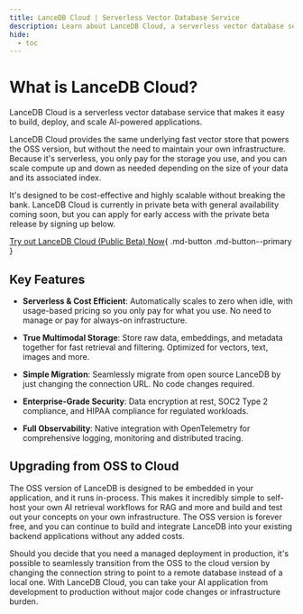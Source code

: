 ```yaml
---
title: LanceDB Cloud | Serverless Vector Database Service
description: Learn about LanceDB Cloud, a serverless vector database service. Includes features, benefits, and best practices for cloud-based vector search applications.
hide:
  - toc
---
```


# **What is LanceDB Cloud?**

LanceDB Cloud is a serverless vector database service that makes it easy to build, deploy, and scale AI-powered applications.

LanceDB Cloud provides the same underlying fast vector store that powers the OSS version, but without the need to maintain your own infrastructure. Because it's serverless, you only pay for the storage you use, and you can scale compute up and down as needed depending on the size of your data and its associated index.

It's designed to be cost-effective and highly scalable without breaking the bank. LanceDB Cloud is currently in private beta with general availability coming soon, but you can apply for early access with the private beta release by signing up below.

[Try out LanceDB Cloud (Public Beta) Now](https://cloud.lancedb.com){ .md-button .md-button--primary }

## Key Features

- **Serverless & Cost Efficient**: Automatically scales to zero when idle, with usage-based pricing so you only pay for what you use. No need to manage or pay for always-on infrastructure.

- **True Multimodal Storage**: Store raw data, embeddings, and metadata together for fast retrieval and filtering. Optimized for vectors, text, images and more.

- **Simple Migration**: Seamlessly migrate from open source LanceDB by just changing the connection URL. No code changes required.

- **Enterprise-Grade Security**: Data encryption at rest, SOC2 Type 2 compliance, and HIPAA compliance for regulated workloads.

- **Full Observability**: Native integration with OpenTelemetry for comprehensive logging, monitoring and distributed tracing.

## Upgrading from OSS to Cloud

The OSS version of LanceDB is designed to be embedded in your application, and it runs in-process. This makes it incredibly simple to self-host your own AI retrieval workflows for RAG and more and build and test out your concepts on your own infrastructure. The OSS version is forever free, and you can continue to build and integrate LanceDB into your existing backend applications without any added costs.

Should you decide that you need a managed deployment in production, it's possible to seamlessly transition from the OSS to the cloud version by changing the connection string to point to a remote database instead of a local one. With LanceDB Cloud, you can take your AI application from development to production without major code changes or infrastructure burden.

